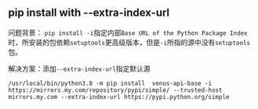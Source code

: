 ## pip install with --extra-index-url
问题背景：
`pip install -i`指定内部`Base URL of the Python Package Index`时，所安装的包依赖`setuptools`更高级版本，但是`-i`所指的源中没有`setuptools`包。


解决方案：添加`--extra-index-url`指定默认源

`/usr/local/bin/python3.8 -m pip install  venus-api-base -i https://mirrors.my.com/repository/pypi/simple/ --trusted-host mirrors.my.com --extra-index-url https://pypi.python.org/simple`
